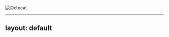 ![Octocat](https://github.githubassets.com/images/icons/emoji/octocat.png)

---
layout: default
---
